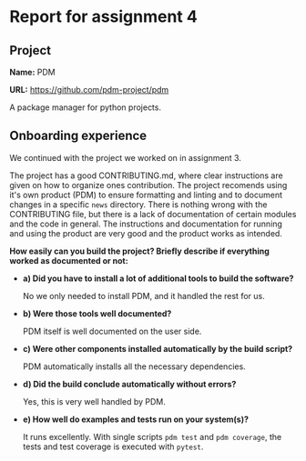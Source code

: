 # Report for assignment 4

## Project

**Name:** PDM

**URL:** https://github.com/pdm-project/pdm

A package manager for python projects.

## Onboarding experience

We continued with the project we worked on in assignment 3.

The project has a good CONTRIBUTING.md, where clear instructions are given
on how to organize ones contribution. The project recomends using it's own 
product (PDM) to ensure formatting and linting and to document changes in 
a specific `news` directory. There is nothing wrong with the CONTRIBUTING 
file, but there is a lack of documentation of certain modules and the code 
in general. The instructions and documentation for running and using the 
product are very good and the product works as intended. 

**How easily can you build the project? Briefly describe if everything worked as documented or not:**

- **a) Did you have to install a lot of additional tools to build the software?**

    No we only needed to install PDM, and it handled the rest for us.

- **b) Were those tools well documented?**

    PDM itself is well documented on the user side.

- **c) Were other components installed automatically by the build script?**

    PDM automatically installs all the necessary dependencies.

- **d) Did the build conclude automatically without errors?**

    Yes, this is very well handled by PDM.

- **e) How well do examples and tests run on your system(s)?**

    It runs excellently. With single scripts `pdm test` and `pdm coverage`, the tests and test coverage is executed with `pytest`.


